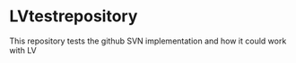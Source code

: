 # LVtestrepository
This repository tests the github SVN implementation and how it could work with LV
